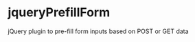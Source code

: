 jqueryPrefillForm
=================

jQuery plugin to pre-fill form inputs based on POST or GET data